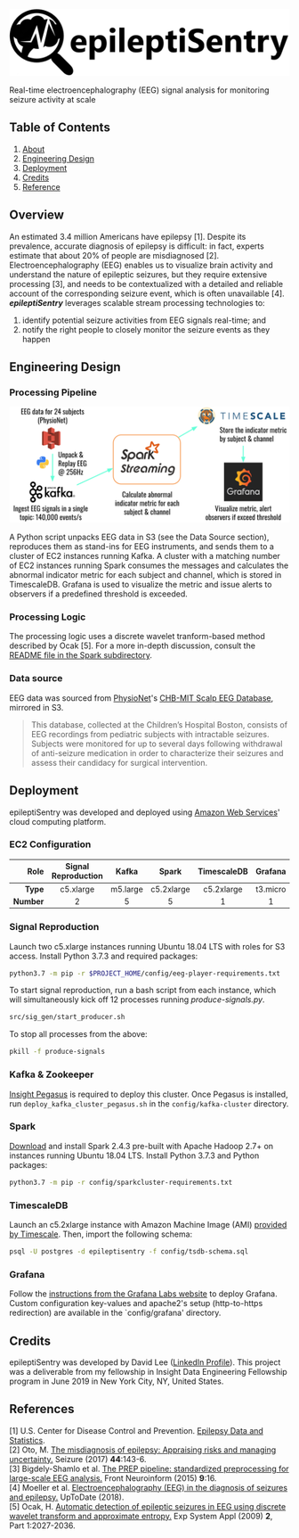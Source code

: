 ![epileptiSentry Logo](./docs/epileptiSentry-hero-image.jpg)

Real-time electroencephalography (EEG) signal analysis for monitoring seizure activity at scale

## Table of Contents

1. [About](#about)
2. [Engineering Design](#engineering-design)
3. [Deployment](#deployment)
4. [Credits](#credits)
5. [Reference](#references)

## Overview

An estimated 3.4 million Americans have epilepsy [1]. Despite its prevalence, accurate diagnosis of epilepsy is difficult: in fact, experts estimate that about 20% of people are misdiagnosed [2]. Electroencephalography (EEG) enables us to visualize brain activity and understand the nature of epileptic seizures, but they require extensive processing [3], and needs to be contextualized with a detailed and reliable account of the corresponding seizure event, which is often unavailable [4]. **_epileptiSentry_** leverages scalable stream processing technologies to:

1. identify potential seizure activities from EEG signals real-time; and
2. notify the right people to closely monitor the seizure events as they happen

## Engineering Design

### Processing Pipeline

![Pipeline diagram](./docs/pipeline.png)

A Python script unpacks EEG data in S3 (see the Data Source section), reproduces them as stand-ins for EEG instruments, and sends them to a cluster of EC2 instances running Kafka. A cluster with a matching number of EC2 instances running Spark consumes the messages and calculates the abnormal indicator metric for each subject and channel, which is stored in TimescaleDB. Grafana is used to visualize the metric and issue alerts to observers if a predefined threshold is exceeded.

### Processing Logic

The processing logic uses a discrete wavelet tranform-based method described by Ocak [5]. For a more in-depth discussion, consult the [README file in the Spark subdirectory](./src/spark/README.md).

### Data source

EEG data was sourced from [PhysioNet](https://physionet.org/pn6/chbmit/)'s [CHB-MIT Scalp EEG Database](https://physionet.org/pn6/chbmit/), mirrored in S3.
>This database, collected at the Children’s Hospital Boston, consists of EEG recordings from pediatric subjects with intractable seizures. Subjects were monitored for up to several days following withdrawal of anti-seizure medication in order to characterize their seizures and assess their candidacy for surgical intervention.

## Deployment

epileptiSentry was developed and deployed using [Amazon Web Services](https://aws.amazon.com/)' cloud computing platform.

### EC2 Configuration

Role | Signal Reproduction | Kafka | Spark | TimescaleDB | Grafana
---: | :---: | :---:| :---:| :---:| :---:
**Type** |  c5.xlarge | m5.large | c5.2xlarge | c5.2xlarge | t3.micro
**Number** | 2 | 5 | 5 | 1 | 1

### Signal Reproduction

Launch two c5.xlarge instances running Ubuntu 18.04 LTS with roles for S3 access. Install Python 3.7.3 and required packages:

```bash
python3.7 -m pip -r $PROJECT_HOME/config/eeg-player-requirements.txt
```

To start signal reproduction, run a bash script from each instance, which will simultaneously kick off 12 processes running *produce-signals.py*.

```bash
src/sig_gen/start_producer.sh  
```

To stop all processes from the above:

```bash
pkill -f produce-signals
```

### Kafka & Zookeeper

[Insight Pegasus](https://github.com/InsightDataScience/pegasus) is required to deploy this cluster. Once Pegasus is installed, run `deploy_kafka_cluster_pegasus.sh` in the `config/kafka-cluster` directory.

### Spark

[Download](https://spark.apache.org/downloads.html) and install Spark 2.4.3 pre-built with Apache Hadoop 2.7+ on instances running Ubuntu 18.04 LTS. Install Python 3.7.3 and Python packages:

```bash
python3.7 -m pip -r config/sparkcluster-requirements.txt
```

### TimescaleDB

Launch an c5.2xlarge instance with Amazon Machine Image (AMI) [provided by Timescale](https://docs.timescale.com/v1.3/getting-started/installation/ami/installation-ubuntu-ami). Then, import the following schema:

```bash
psql -U postgres -d epileptisentry -f config/tsdb-schema.sql
```

### Grafana

Follow the [instructions from the Grafana Labs website](https://grafana.com/docs/installation/debian/) to deploy Grafana. Custom configuration key-values and apache2's setup (http-to-https redirection) are available in the `config/grafana' directory.

## Credits

epileptiSentry was developed by David Lee ([LinkedIn Profile](https://www.linkedin.com/in/wdlee/)). This project was a deliverable from my fellowship in Insight Data Engineering Fellowship program in June 2019 in New York City, NY, United States.

## References

[1] U.S. Center for Disease Control and Prevention. [Epilepsy Data and Statistics](https://www.cdc.gov/epilepsy/data/index.html).  
[2] Oto, M. [The misdiagnosis of epilepsy: Appraising risks and managing uncertainty.](https://www.seizure-journal.com/article/S1059-1311(16)30297-7/fulltext) Seizure (2017) **44**:143-6.  
[3] Bigdely-Shamlo et al. [The PREP pipeline: standardized preprocessing for large-scale EEG analysis.](https://www.frontiersin.org/articles/10.3389/fninf.2015.00016/full) Front Neuroinform (2015) **9**:16.  
[4] Moeller et al. [Electroencephalography (EEG) in the diagnosis of seizures and epilepsy.](https://www.uptodate.com/contents/electroencephalography-eeg-in-the-diagnosis-of-seizures-and-epilepsy) UpToDate (2018).  
[5] Ocak, H. [Automatic detection of epileptic seizures in EEG using discrete wavelet transform and approximate entropy.](http://www.sciencedirect.com/science/article/pii/S0957417407006203) Exp System Appl (2009) **2**, Part 1:2027-2036.
